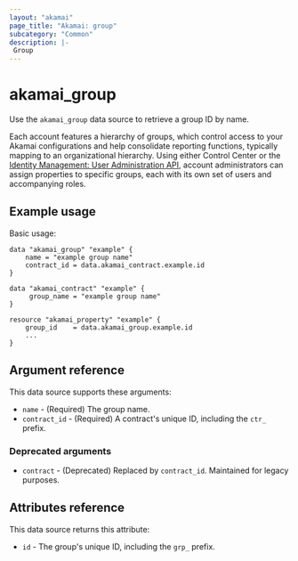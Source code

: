 ```yaml
---
layout: "akamai"
page_title: "Akamai: group"
subcategory: "Common"
description: |-
 Group
---
```


# akamai_group

Use the `akamai_group` data source to retrieve a group ID by name. 

Each account features a hierarchy of groups, which control access to your Akamai configurations and 
help consolidate reporting functions, typically mapping to an organizational hierarchy. Using either 
Control Center or the [Identity Management: User Administration API](https://developer.akamai.com/en-us/api/core_features/identity_management_user_admin/v2.html), 
account administrators can assign properties to specific groups, each with its own set of users and 
accompanying roles.

## Example usage

Basic usage:

```hcl
data "akamai_group" "example" {
    name = "example group name"
    contract_id = data.akamai_contract.example.id
}

data "akamai_contract" "example" {
     group_name = "example group name"
}

resource "akamai_property" "example" {
    group_id    = data.akamai_group.example.id
    ...
}
```

## Argument reference

This data source supports these arguments:

* `name` - (Required) The group name.
* `contract_id` - (Required) A contract's unique ID, including the `ctr_` prefix. 

### Deprecated arguments 
* `contract` - (Deprecated) Replaced by `contract_id`. Maintained for legacy purposes.

## Attributes reference

This data source returns this attribute:

* `id` - The group's unique ID, including the `grp_` prefix.